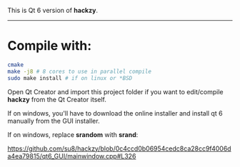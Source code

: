 This is Qt 6 version of **hackzy**. 

---

# Compile with:

```bash
cmake
make -j8 # 8 cores to use in parallel compile
sudo make install # if on linux or *BSD
```

Open Qt Creator and import this project folder if you want to edit/compile **hackzy** from the Qt Creator itself.

If on windows, you'll have to download the online installer and install qt 6 manually from the GUI installer.

If on windows, replace **srandom** with **srand**:

https://github.com/su8/hackzy/blob/0c4ccd0b06954cedc8ca28cc9f4006da4ea79815/qt6_GUI/mainwindow.cpp#L326
